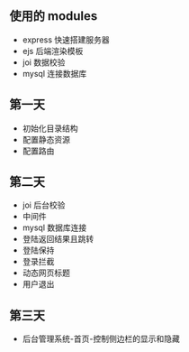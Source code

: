 ## 使用的 modules

- express 快速搭建服务器
- ejs 后端渲染模板
- joi 数据校验
- mysql 连接数据库

## 第一天

- 初始化目录结构
- 配置静态资源
- 配置路由

## 第二天

- joi 后台校验
- 中间件
- mysql 数据库连接
- 登陆返回结果且跳转
- 登陆保持
- 登录拦截
- 动态网页标题
- 用户退出

## 第三天

- 后台管理系统-首页-控制侧边栏的显示和隐藏
